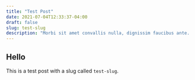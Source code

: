 ```yaml
---
title: "Test Post"
date: 2021-07-04T12:33:37-04:00
draft: false
slug: test-slug
description: "Morbi sit amet convallis nulla, dignissim faucibus ante. Duis vitae neque et purus elementum bibendum. Donec quis libero in nulla vulputate pharetra quis pulvinar elit."
---
```


## Hello

This is a test post with a slug called `test-slug`.
